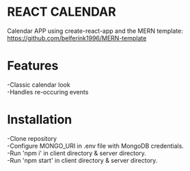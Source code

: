 # REACT CALENDAR

Calendar APP using create-react-app and the MERN template: https://github.com/belferink1996/MERN-template

# Features

-Classic calendar look
<br/>
-Handles re-occuring events

# Installation

-Clone repository
<br/>
-Configure MONGO_URI in .env file with MongoDB credentials.
<br/>
-Run 'npm i' in client directory & server directory.
<br/>
-Run 'npm start' in client directory & server directory.
